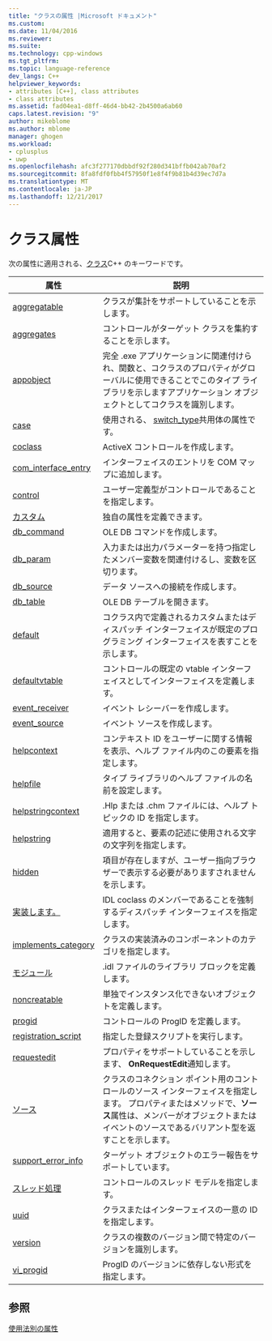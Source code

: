```yaml
---
title: "クラスの属性 |Microsoft ドキュメント"
ms.custom: 
ms.date: 11/04/2016
ms.reviewer: 
ms.suite: 
ms.technology: cpp-windows
ms.tgt_pltfrm: 
ms.topic: language-reference
dev_langs: C++
helpviewer_keywords:
- attributes [C++], class attributes
- class attributes
ms.assetid: fad04ea1-d8ff-46d4-bb42-2b4500a6ab60
caps.latest.revision: "9"
author: mikeblome
ms.author: mblome
manager: ghogen
ms.workload:
- cplusplus
- uwp
ms.openlocfilehash: afc3f277170dbbdf92f280d341bffb042ab70af2
ms.sourcegitcommit: 8fa8fdf0fbb4f57950f1e8f4f9b81b4d39ec7d7a
ms.translationtype: MT
ms.contentlocale: ja-JP
ms.lasthandoff: 12/21/2017
---
```

# <a name="class-attributes"></a>クラス属性
次の属性に適用される、[クラス](../cpp/class-cpp.md)C++ のキーワードです。  
  
|属性|説明|  
|---------------|-----------------|  
|[aggregatable](../windows/aggregatable.md)|クラスが集計をサポートしていることを示します。|  
|[aggregates](../windows/aggregates.md)|コントロールがターゲット クラスを集約することを示します。|  
|[appobject](../windows/appobject.md)|完全 .exe アプリケーションに関連付けられ、関数と、コクラスのプロパティがグローバルに使用できることでこのタイプ ライブラリを示しますアプリケーション オブジェクトとしてコクラスを識別します。|  
|[case](../windows/case-cpp.md)|使用される、 [switch_type](../windows/switch-type.md)共用体の属性です。|  
|[coclass](../windows/coclass.md)|ActiveX コントロールを作成します。|  
|[com_interface_entry](../windows/com-interface-entry-cpp.md)|インターフェイスのエントリを COM マップに追加します。|  
|[control](../windows/control.md)|ユーザー定義型がコントロールであることを指定します。|  
|[カスタム](../windows/custom-cpp.md)|独自の属性を定義できます。|  
|[db_command](../windows/db-command.md)|OLE DB コマンドを作成します。|  
|[db_param](../windows/db-param.md)|入力または出力パラメーターを持つ指定したメンバー変数を関連付けるし、変数を区切ります。|  
|[db_source](../windows/db-source.md)|データ ソースへの接続を作成します。|  
|[db_table](../windows/db-table.md)|OLE DB テーブルを開きます。|  
|[default](../windows/default-cpp.md)|コクラス内で定義されるカスタムまたはディスパッチ インターフェイスが既定のプログラミング インターフェイスを表すことを示します。|  
|[defaultvtable](../windows/defaultvtable.md)|コントロールの既定の vtable インターフェイスとしてインターフェイスを定義します。|  
|[event_receiver](../windows/event-receiver.md)|イベント レシーバーを作成します。|  
|[event_source](../windows/event-source.md)|イベント ソースを作成します。|  
|[helpcontext](../windows/helpcontext.md)|コンテキスト ID をユーザーに関する情報を表示、ヘルプ ファイル内のこの要素を指定します。|  
|[helpfile](../windows/helpfile.md)|タイプ ライブラリのヘルプ ファイルの名前を設定します。|  
|[helpstringcontext](../windows/helpstringcontext.md)|.Hlp または .chm ファイルには、ヘルプ トピックの ID を指定します。|  
|[helpstring](../windows/helpstring.md)|適用すると、要素の記述に使用される文字の文字列を指定します。|  
|[hidden](../windows/hidden.md)|項目が存在しますが、ユーザー指向ブラウザーで表示する必要がありますされませんを示します。|  
|[実装します。](../windows/implements-cpp.md)|IDL coclass のメンバーであることを強制するディスパッチ インターフェイスを指定します。|  
|[implements_category](../windows/implements-category.md)|クラスの実装済みのコンポーネントのカテゴリを指定します。|  
|[モジュール](../windows/module-cpp.md)|.idl ファイルのライブラリ ブロックを定義します。|  
|[noncreatable](../windows/noncreatable.md)|単独でインスタンス化できないオブジェクトを定義します。|  
|[progid](../windows/progid.md)|コントロールの ProgID を定義します。|  
|[registration_script](../windows/registration-script.md)|指定した登録スクリプトを実行します。|  
|[requestedit](../windows/requestedit.md)|プロパティをサポートしていることを示します、 **OnRequestEdit**通知します。|  
|[ソース](../windows/source-cpp.md)|クラスのコネクション ポイント用のコントロールのソース インターフェイスを指定します。 プロパティまたはメソッドで、**ソース**属性は、メンバーがオブジェクトまたはイベントのソースであるバリアント型を返すことを示します。|  
|[support_error_info](../windows/support-error-info.md)|ターゲット オブジェクトのエラー報告をサポートしています。|  
|[スレッド処理](../windows/threading-cpp.md)|コントロールのスレッド モデルを指定します。|  
|[uuid](../windows/uuid-cpp-attributes.md)|クラスまたはインターフェイスの一意の ID を指定します。|  
|[version](../windows/version-cpp.md)|クラスの複数のバージョン間で特定のバージョンを識別します。|  
|[vi_progid](../windows/vi-progid.md)|ProgID のバージョンに依存しない形式を指定します。|  
  
## <a name="see-also"></a>参照  
 [使用法別の属性](../windows/attributes-by-usage.md)